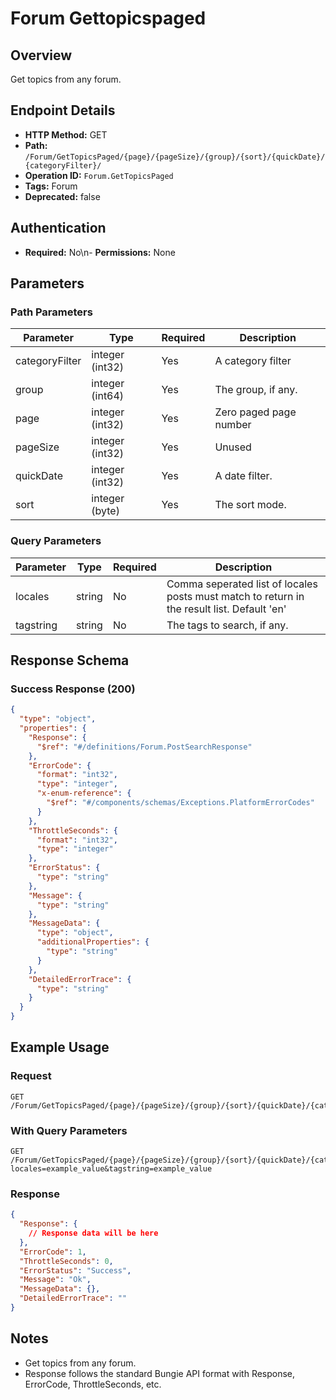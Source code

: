 # Forum Gettopicspaged

## Overview
Get topics from any forum.

## Endpoint Details
- **HTTP Method:** GET
- **Path:** `/Forum/GetTopicsPaged/{page}/{pageSize}/{group}/{sort}/{quickDate}/{categoryFilter}/`
- **Operation ID:** `Forum.GetTopicsPaged`
- **Tags:** Forum
- **Deprecated:** false

## Authentication
- **Required:** No\n- **Permissions:** None

## Parameters

### Path Parameters
| Parameter | Type | Required | Description |
|-----------|------|----------|-------------|
| categoryFilter | integer (int32) | Yes | A category filter |
| group | integer (int64) | Yes | The group, if any. |
| page | integer (int32) | Yes | Zero paged page number |
| pageSize | integer (int32) | Yes | Unused |
| quickDate | integer (int32) | Yes | A date filter. |
| sort | integer (byte) | Yes | The sort mode. |

### Query Parameters
| Parameter | Type | Required | Description |
|-----------|------|----------|-------------|
| locales | string | No | Comma seperated list of locales posts must match to return in the result list. Default 'en' |
| tagstring | string | No | The tags to search, if any. |


## Response Schema

### Success Response (200)
```json
{
  "type": "object",
  "properties": {
    "Response": {
      "$ref": "#/definitions/Forum.PostSearchResponse"
    },
    "ErrorCode": {
      "format": "int32",
      "type": "integer",
      "x-enum-reference": {
        "$ref": "#/components/schemas/Exceptions.PlatformErrorCodes"
      }
    },
    "ThrottleSeconds": {
      "format": "int32",
      "type": "integer"
    },
    "ErrorStatus": {
      "type": "string"
    },
    "Message": {
      "type": "string"
    },
    "MessageData": {
      "type": "object",
      "additionalProperties": {
        "type": "string"
      }
    },
    "DetailedErrorTrace": {
      "type": "string"
    }
  }
}
```


## Example Usage

### Request
```http
GET /Forum/GetTopicsPaged/{page}/{pageSize}/{group}/{sort}/{quickDate}/{categoryFilter}/
```

### With Query Parameters
```http
GET /Forum/GetTopicsPaged/{page}/{pageSize}/{group}/{sort}/{quickDate}/{categoryFilter}/?locales=example_value&tagstring=example_value
```

### Response
```json
{
  "Response": {
    // Response data will be here
  },
  "ErrorCode": 1,
  "ThrottleSeconds": 0,
  "ErrorStatus": "Success",
  "Message": "Ok",
  "MessageData": {},
  "DetailedErrorTrace": ""
}
```

## Notes
- Get topics from any forum.
- Response follows the standard Bungie API format with Response, ErrorCode, ThrottleSeconds, etc.
